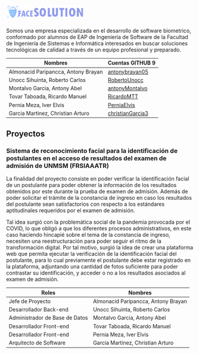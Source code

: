 # ![](https://github.com/PerniaElvis/hello-world/blob/master/images/logo1.png)

Somos una empresa especializada en el desarrollo de software biometrico, conformado por alumnos de EAP de Ingeniería de Software de la Facultad de Ingeniería de Sistemas e Informática interesados en buscar soluciones tecnológicas de calidad a través de un equipo profesional y preparado.
                    
                    
Nombres  | Cuentas GITHUB 9
------------- | -------------
Almonacid Paripancca, Antony Brayan | [antonybrayan05](https://github.com/antonybrayan05)
Unocc Sihuinta, Roberto Carlos  | [RobertoUnocc](https://github.com/antonyMontalvo)
Montalvo Garcia, Antony Abel | [antonyMontalvo](https://github.com/antonyMontalvo)
Tovar Taboada, Ricardo Manuel | [RicardoMTT](https://github.com/RicardoMTT) 
Pernia Meza, Iver Elvis | [PerniaElvis](https://github.com/PerniaElvis)
Garcia Martinez, Christian Arturo | [christianGarcia3](https://github.com/christianGarcia3) 

## Proyectos

### Sistema de reconocimiento facial para la identificación de postulantes en el acceso de resultados del examen de admisión de UNMSM (FRSIAAATR)

La finalidad del proyecto consiste en poder verificar la identificación facial de un postulante para poder obtener la información de los resultados obtenidos por este durante la prueba de examen de admisión. Además de poder solicitar el trámite de la constancia de ingreso en caso los resultados del postulante sean satisfactorios con respecto a los estándares aptitudinales requeridos por el examen de admisión. 

Tal idea surgió con la problemática social de la pandemia provocada por el COVID, lo que obligó a que los diferentes procesos administrativos, en este caso haciendo hincapié sobre el tema de la constancia de ingreso, necesiten una reestructuración para poder seguir el ritmo de la transformación digital. Por tal motivo, surgió la idea de crear una plataforma web que permita ejecutar la verificación de la identificación facial del postulante, para lo cual previamente el postulante debe estar registrado en la plataforma, adjuntando una cantidad de fotos suficiente para poder contrastar su identificación, y acceder o no a los resultados asociados al examen de admisión.

Roles  | Nombres
------------- | -------------
Jefe de Proyecto |  Almonacid Paripancca, Antony Brayan 
Desarrollador Back-end |  Unocc Sihuinta, Roberto Carlos  
Administrador de Base de Datos | Montalvo Garcia, Antony Abel 
Desarrollador Front-end | Tovar Taboada, Ricardo Manuel 
Desarrollador Front-end | Pernia Meza, Iver Elvis 
Arquitecto de Software | Garcia Martinez, Christian Arturo 
